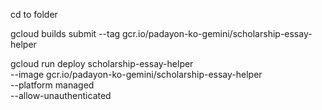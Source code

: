 cd to folder

gcloud builds submit --tag gcr.io/padayon-ko-gemini/scholarship-essay-helper

gcloud run deploy scholarship-essay-helper \
--image gcr.io/padayon-ko-gemini/scholarship-essay-helper \
--platform managed \
--allow-unauthenticated
